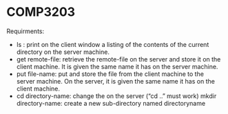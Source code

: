 # COMP3203

Requirments:

  - ls : print on the client window a listing of the contents of the current directory
on the server machine.
  - get remote-file: retrieve the remote-file on the server and store it on the
client machine. It is given the same name it has on the server machine.
  - put file-name: put and store the file from the client machine to the server
machine. On the server, it is given the same name it has on the client machine.
  - cd directory-name: change the on the server (“cd ..” must work)
mkdir directory-name: create a new sub-directory named directoryname
